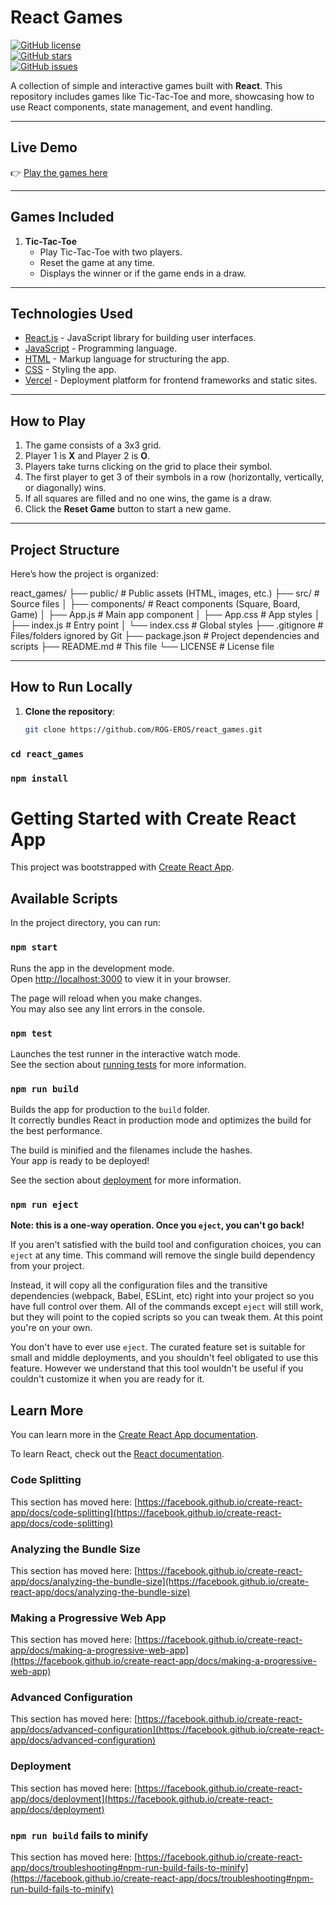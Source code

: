 # React Games  

[![GitHub license](https://img.shields.io/github/license/ROG-EROS/react_games)](https://github.com/ROG-EROS/react_games/blob/main/LICENSE)  
[![GitHub stars](https://img.shields.io/github/stars/ROG-EROS/react_games)](https://github.com/ROG-EROS/react_games/stargazers)  
[![GitHub issues](https://img.shields.io/github/issues/ROG-EROS/react_games)](https://github.com/ROG-EROS/react_games/issues)  

A collection of simple and interactive games built with **React**. This repository includes games like Tic-Tac-Toe and more, showcasing how to use React components, state management, and event handling.  

---  

## **Live Demo**  

👉 [Play the games here](https://react-games-tau.vercel.app/)  

---  

## **Games Included**  

1. **Tic-Tac-Toe**  
   - Play Tic-Tac-Toe with two players.  
   - Reset the game at any time.  
   - Displays the winner or if the game ends in a draw.  

---  

## **Technologies Used**  

- [React.js](https://reactjs.org/) - JavaScript library for building user interfaces.  
- [JavaScript](https://developer.mozilla.org/en-US/docs/Web/JavaScript) - Programming language.  
- [HTML](https://developer.mozilla.org/en-US/docs/Web/HTML) - Markup language for structuring the app.  
- [CSS](https://developer.mozilla.org/en-US/docs/Web/CSS) - Styling the app.  
- [Vercel](https://vercel.com/) - Deployment platform for frontend frameworks and static sites.  

---  

## **How to Play**  

1. The game consists of a 3x3 grid.  
2. Player 1 is **X** and Player 2 is **O**.  
3. Players take turns clicking on the grid to place their symbol.  
4. The first player to get 3 of their symbols in a row (horizontally, vertically, or diagonally) wins.  
5. If all squares are filled and no one wins, the game is a draw.  
6. Click the **Reset Game** button to start a new game.  

---  

## **Project Structure**  

Here’s how the project is organized:

react_games/
├── public/ # Public assets (HTML, images, etc.)
├── src/ # Source files
│ ├── components/ # React components (Square, Board, Game)
│ ├── App.js # Main app component
│ ├── App.css # App styles
│ ├── index.js # Entry point
│ └── index.css # Global styles
├── .gitignore # Files/folders ignored by Git
├── package.json # Project dependencies and scripts
├── README.md # This file
└── LICENSE # License file


---  

## **How to Run Locally**  

1. **Clone the repository**:  

   ```bash  
   git clone https://github.com/ROG-EROS/react_games.git


###  `cd react_games`

###  `npm install`


# Getting Started with Create React App

This project was bootstrapped with [Create React App](https://github.com/facebook/create-react-app).

## Available Scripts

In the project directory, you can run:

### `npm start`

Runs the app in the development mode.\
Open [http://localhost:3000](http://localhost:3000) to view it in your browser.

The page will reload when you make changes.\
You may also see any lint errors in the console.

### `npm test`

Launches the test runner in the interactive watch mode.\
See the section about [running tests](https://facebook.github.io/create-react-app/docs/running-tests) for more information.

### `npm run build`

Builds the app for production to the `build` folder.\
It correctly bundles React in production mode and optimizes the build for the best performance.

The build is minified and the filenames include the hashes.\
Your app is ready to be deployed!

See the section about [deployment](https://facebook.github.io/create-react-app/docs/deployment) for more information.

### `npm run eject`

**Note: this is a one-way operation. Once you `eject`, you can't go back!**

If you aren't satisfied with the build tool and configuration choices, you can `eject` at any time. This command will remove the single build dependency from your project.

Instead, it will copy all the configuration files and the transitive dependencies (webpack, Babel, ESLint, etc) right into your project so you have full control over them. All of the commands except `eject` will still work, but they will point to the copied scripts so you can tweak them. At this point you're on your own.

You don't have to ever use `eject`. The curated feature set is suitable for small and middle deployments, and you shouldn't feel obligated to use this feature. However we understand that this tool wouldn't be useful if you couldn't customize it when you are ready for it.

## Learn More

You can learn more in the [Create React App documentation](https://facebook.github.io/create-react-app/docs/getting-started).

To learn React, check out the [React documentation](https://reactjs.org/).

### Code Splitting

This section has moved here: [https://facebook.github.io/create-react-app/docs/code-splitting](https://facebook.github.io/create-react-app/docs/code-splitting)

### Analyzing the Bundle Size

This section has moved here: [https://facebook.github.io/create-react-app/docs/analyzing-the-bundle-size](https://facebook.github.io/create-react-app/docs/analyzing-the-bundle-size)

### Making a Progressive Web App

This section has moved here: [https://facebook.github.io/create-react-app/docs/making-a-progressive-web-app](https://facebook.github.io/create-react-app/docs/making-a-progressive-web-app)

### Advanced Configuration

This section has moved here: [https://facebook.github.io/create-react-app/docs/advanced-configuration](https://facebook.github.io/create-react-app/docs/advanced-configuration)

### Deployment

This section has moved here: [https://facebook.github.io/create-react-app/docs/deployment](https://facebook.github.io/create-react-app/docs/deployment)

### `npm run build` fails to minify

This section has moved here: [https://facebook.github.io/create-react-app/docs/troubleshooting#npm-run-build-fails-to-minify](https://facebook.github.io/create-react-app/docs/troubleshooting#npm-run-build-fails-to-minify)
